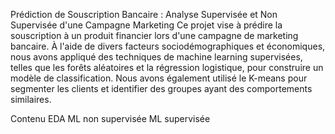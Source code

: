 Prédiction de Souscription Bancaire : Analyse Supervisée et Non Supervisée d'une Campagne Marketing
Ce projet vise à prédire la souscription à un produit financier lors d'une campagne de marketing bancaire. À l'aide de divers facteurs sociodémographiques et économiques, nous avons appliqué des techniques de machine learning supervisées, telles que les forêts aléatoires et la régression logistique, pour construire un modèle de classification. Nous avons également utilisé le K-means pour segmenter les clients et identifier des groupes ayant des comportements similaires.

Contenu
EDA
ML non supervisée
ML supervisée
